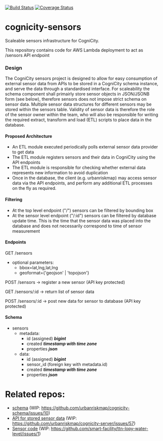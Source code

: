 [![Build Status](https://travis-ci.org/urbanriskmap/cognicity-sensors.svg?branch=dev)](https://travis-ci.org/urbanriskmap/cognicity-sensors) [![Coverage Status](https://coveralls.io/repos/github/urbanriskmap/cognicity-sensors/badge.svg?branch=dev)](https://coveralls.io/github/urbanriskmap/cognicity-sensors?branch=dev)

# cognicity-sensors
Scaleable sensors infrastructure for CogniCity.

This repository contains code for AWS Lambda deployment to act as /sensors API endpoint

### Design
The CogniCity sensors project is designed to allow for easy consumption of external sensor data from APIs to be stored in a CogniCity schema instance, and serve the data through a standardised interface. For scaleability the schema component shall primairly store sensor objects in JSON/JSONB form (see below), therefore sensors does not impose strict schema on sensor data. Multiple sensor data structures for different sensors may be stored within the sensors table. Validity of sensor data is therefore the role of the sensor owner within the team, who will also be responsible for writing the required extract, transform and load (ETL) scripts to place data in the database.

#### Proposed Architecture
- An ETL module executed periodically polls external sensor data provider to get data
- The ETL module registers sensors and their data in CogniCity using the API endpoints
- The ETL module is responsible for checking whether external data represents new information to avoid duplication
- Once in the database, the client (e.g. urbanriskmap) may access sensor data via the API endpoints, and perform any additional ETL processes on the fly as required.

#### Filtering
- At the top level endpoint ("/") sensors can be filtered by bounding box
- At the sensor level endpoint ("/:id") sensors can be filtered by database update time. This is the time that the sensor data was placed into the database and does not necessarily correspond to time of sensor measurement

#### Endpoints
GET /sensors
- optional parameters:
  - bbox=lat,lng,lat,lng
  - geoformat={'geojson' | 'topojson'}

POST /sensors -> register a new sensor (API key protected)

GET /sensors/:id -> return list of sensor data

POST /sensors/:id -> post new data for sensor to database (API key protected)


#### Schema
- sensors
  - metadata:
    - id (assigned) ***bigint***
    - created ***timestamp with time zone***
    - properties ***json***
  - data:
    - id (assigned) ***bigint***
    - sensor_id (foreign key with metadata.id)
    - created ***timestamp with time zone***
    - properties ***json***

# Related repos:
* [schema](https://github.com/urbanriskmap/cognicity-schema) (WIP: https://github.com/urbanriskmap/cognicity-schema/issues/10)
* [API for stored sensor data](https://github.com/urbanriskmap/cognicity-server/) (WIP: https://github.com/urbanriskmap/cognicity-server/issues/57)
* [Sensor code](https://github.com/smart-facility/ttn-lopy-water-level) (WIP: https://github.com/smart-facility/ttn-lopy-water-level/issues/1)
